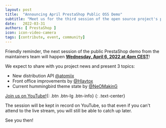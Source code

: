 ```yaml
---
layout: post
title:  "Announcing April PrestaShop Public OSS Demo"
subtitle: "Meet us for the third session of the open source project's public demo in 2022"
date:   2022-03-31
authors: [ PrestaShop ]
icon: icon-video-camera
tags: [contribute, event, community]
---
```


Friendly reminder, the next session of the public PrestaShop demo from the maintainers team will happen [**Wednesday, April 6, 2022 at 4pm CEST**](https://www.youtube.com/watch?v=jNSKKaTySyQ)!

We expect to share with you project news and present 3 topics:
- New distribution API [@atomiix](https://github.com/atomiix)
- Front office improvements by [@Hlavtox](https://github.com/Hlavtox)
- Current hummingbird theme state by [@NeOMakinG](https://github.com/NeOMakinG)

[Join us on YouTube!](https://www.youtube.com/watch?v=jNSKKaTySyQ){: .btn .btn-lg .btn-info}
{: .text-center}

The session will be kept in record on YouTube, so that even if you can't attend to the live stream, you will still be able to catch up later.

See you then!
